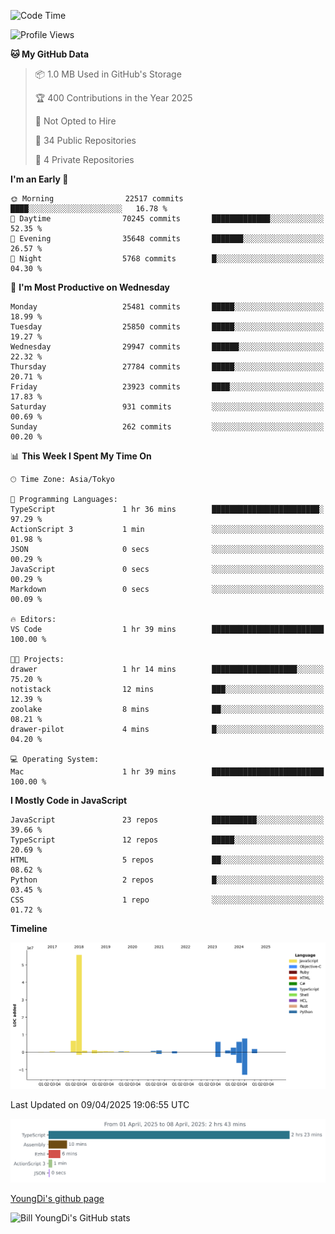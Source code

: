 <!--START_SECTION:waka-->
![Code Time](http://img.shields.io/badge/Code%20Time-1%2C276%20hrs%2016%20mins-blue)

![Profile Views](http://img.shields.io/badge/Profile%20Views-0-blue)

**🐱 My GitHub Data** 

> 📦 1.0 MB Used in GitHub's Storage 
 > 
> 🏆 400 Contributions in the Year 2025
 > 
> 🚫 Not Opted to Hire
 > 
> 📜 34 Public Repositories 
 > 
> 🔑 4 Private Repositories 
 > 
**I'm an Early 🐤** 

```text
🌞 Morning                22517 commits       ████░░░░░░░░░░░░░░░░░░░░░   16.78 % 
🌆 Daytime                70245 commits       █████████████░░░░░░░░░░░░   52.35 % 
🌃 Evening                35648 commits       ███████░░░░░░░░░░░░░░░░░░   26.57 % 
🌙 Night                  5768 commits        █░░░░░░░░░░░░░░░░░░░░░░░░   04.30 % 
```
📅 **I'm Most Productive on Wednesday** 

```text
Monday                   25481 commits       █████░░░░░░░░░░░░░░░░░░░░   18.99 % 
Tuesday                  25850 commits       █████░░░░░░░░░░░░░░░░░░░░   19.27 % 
Wednesday                29947 commits       ██████░░░░░░░░░░░░░░░░░░░   22.32 % 
Thursday                 27784 commits       █████░░░░░░░░░░░░░░░░░░░░   20.71 % 
Friday                   23923 commits       ████░░░░░░░░░░░░░░░░░░░░░   17.83 % 
Saturday                 931 commits         ░░░░░░░░░░░░░░░░░░░░░░░░░   00.69 % 
Sunday                   262 commits         ░░░░░░░░░░░░░░░░░░░░░░░░░   00.20 % 
```


📊 **This Week I Spent My Time On** 

```text
🕑︎ Time Zone: Asia/Tokyo

💬 Programming Languages: 
TypeScript               1 hr 36 mins        ████████████████████████░   97.29 % 
ActionScript 3           1 min               ░░░░░░░░░░░░░░░░░░░░░░░░░   01.98 % 
JSON                     0 secs              ░░░░░░░░░░░░░░░░░░░░░░░░░   00.29 % 
JavaScript               0 secs              ░░░░░░░░░░░░░░░░░░░░░░░░░   00.29 % 
Markdown                 0 secs              ░░░░░░░░░░░░░░░░░░░░░░░░░   00.09 % 

🔥 Editors: 
VS Code                  1 hr 39 mins        █████████████████████████   100.00 % 

🐱‍💻 Projects: 
drawer                   1 hr 14 mins        ███████████████████░░░░░░   75.20 % 
notistack                12 mins             ███░░░░░░░░░░░░░░░░░░░░░░   12.39 % 
zoolake                  8 mins              ██░░░░░░░░░░░░░░░░░░░░░░░   08.21 % 
drawer-pilot             4 mins              █░░░░░░░░░░░░░░░░░░░░░░░░   04.20 % 

💻 Operating System: 
Mac                      1 hr 39 mins        █████████████████████████   100.00 % 
```

**I Mostly Code in JavaScript** 

```text
JavaScript               23 repos            ██████████░░░░░░░░░░░░░░░   39.66 % 
TypeScript               12 repos            █████░░░░░░░░░░░░░░░░░░░░   20.69 % 
HTML                     5 repos             ██░░░░░░░░░░░░░░░░░░░░░░░   08.62 % 
Python                   2 repos             █░░░░░░░░░░░░░░░░░░░░░░░░   03.45 % 
CSS                      1 repo              ░░░░░░░░░░░░░░░░░░░░░░░░░   01.72 % 
```



**Timeline**

![Lines of Code chart](https://raw.githubusercontent.com/Youngdi/Youngdi/master/assets/bar_graph.png)


 Last Updated on 09/04/2025 19:06:55 UTC
<!--END_SECTION:waka-->

![wakatime](./images/stat.svg)

[YoungDi's github page](https://youngdi.github.io)

![Bill YoungDi's GitHub stats](https://github-readme-stats.vercel.app/api?username=youngdi&count_private=true&show_icons=true)

